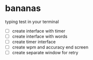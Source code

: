 # bananas

typing test in your terminal

- [ ] create interface with timer
- [ ] create interface with words
- [ ] create timer interface
- [ ] create wpm and accuracy end screen
- [ ] create separate window for retry
